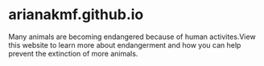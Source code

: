 # arianakmf.github.io
Many animals are becoming endangered because of human activites.View this website to learn more about endangerment and how you can help prevent the extinction of more animals.

